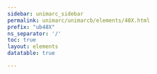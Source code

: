 ```yaml
---
sidebar: unimarc_sidebar
permalink: unimarc/unimarcb/elements/48X.html
prefix: "ub48X"
ns_separator: '/'
toc: true
layout: elements
datatable: true

---
```

